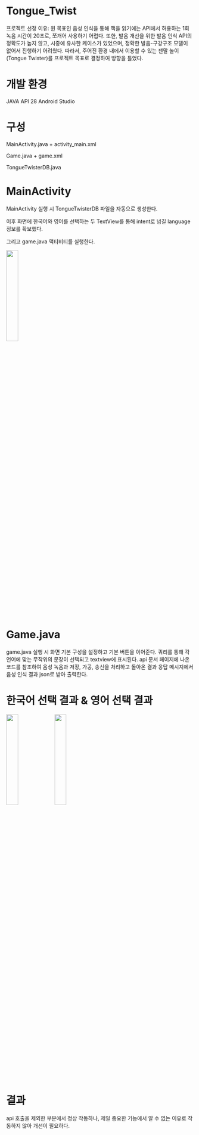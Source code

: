 # Tongue_Twist
프로젝트 선정 이유: 원 목표인 음성 인식을 통해 책을 읽기에는 API에서 허용하는 1회 녹음 시간이 20초로, 쪼개어 사용하기 어렵다. 또한, 발음 개선을 위한 발음 인식 API의 정확도가 높지 않고, 시중에 유사한 케이스가 있었으며, 정확한 발음-구강구조 모델이 없어서 진행하기 어려웠다. 따라서, 주어진 환경 내에서 이용할 수 있는 잰말 놀이(Tongue Twister)를 프로젝트 목표로 결정하여 방향을 틀었다.

# 개발 환경
JAVA API 28
Android Studio

# 구성
MainActivity.java + activity_main.xml

Game.java + game.xml

TongueTwisterDB.java

# MainActivity
MainActivity 실행 시 TongueTwisterDB 파일을 자동으로 생성한다.

이후 화면에 한국어와 영어를 선택하는 두 TextView를 통해 intent로 넘길 language 정보를 확보했다.

그리고 game.java 액티비티를 실행한다.

<img src="https://github.com/user-attachments/assets/653db81c-3fd2-4b72-8852-36cca23a2ccc" width="25%" height="25%"/>

# Game.java
game.java 실행 시 화면 기본 구성을 설정하고 기본 버튼을 이어준다.
쿼리를 통해 각 언어에 맞는 무작위의 문장이 선택되고 textview에 표시된다.
api 문서 페이지에 나온 코드를 참조하여 음성 녹음과 저장, 가공, 송신을 처리하고
돌아온 결과 응답 메시지에서 음성 인식 결과 json로 받아 출력한다.

# 한국어 선택 결과 & 영어 선택 결과
<img src="https://github.com/user-attachments/assets/42208006-b217-4c25-a2a6-4345bc4e38fb"  width="25%" height="25%"/>
<img src="https://github.com/user-attachments/assets/5a4315a3-a0c1-4e73-bb8e-73afc8236064"  width="25%" height="25%"/>

# 결과
api 호출을 제외한 부분에서 정상 작동하나, 제일 중요한 기능에서 알 수 없는 이유로 작동하지 않아 개선이 필요하다.

